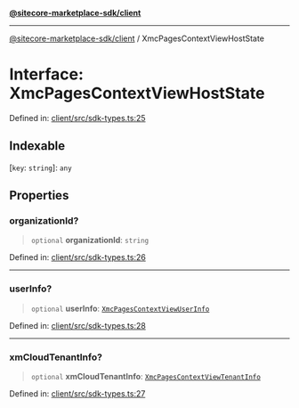 [**@sitecore-marketplace-sdk/client**](../README.md)

***

[@sitecore-marketplace-sdk/client](../README.md) / XmcPagesContextViewHostState

# Interface: XmcPagesContextViewHostState

Defined in: [client/src/sdk-types.ts:25](https://github.com/Sitecore/marketplace-sdk/blob/main/packages/client/src/sdk-types.ts#L25)

## Indexable

\[`key`: `string`\]: `any`

## Properties

### organizationId?

> `optional` **organizationId**: `string`

Defined in: [client/src/sdk-types.ts:26](https://github.com/Sitecore/marketplace-sdk/blob/main/packages/client/src/sdk-types.ts#L26)

***

### userInfo?

> `optional` **userInfo**: [`XmcPagesContextViewUserInfo`](XmcPagesContextViewUserInfo.md)

Defined in: [client/src/sdk-types.ts:28](https://github.com/Sitecore/marketplace-sdk/blob/main/packages/client/src/sdk-types.ts#L28)

***

### xmCloudTenantInfo?

> `optional` **xmCloudTenantInfo**: [`XmcPagesContextViewTenantInfo`](XmcPagesContextViewTenantInfo.md)

Defined in: [client/src/sdk-types.ts:27](https://github.com/Sitecore/marketplace-sdk/blob/main/packages/client/src/sdk-types.ts#L27)

